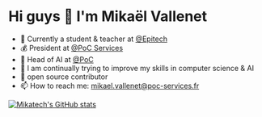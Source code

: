 # Hi guys 👋  I'm Mikaël Vallenet


- 🔭 Currently a student & teacher at [@Epitech](https://www.epitech.eu/)
- 💰 President at [@PoC Services](https://www.poc-innovation.fr/)
- 🤖 Head of AI at [@PoC](https://www.poc-innovation.fr/)
- 🌱 I am continually trying to improve my skills in computer science & AI
- 👯 open source contributor
- 📫 How to reach me: mikael.vallenet@poc-services.fr

[![Mikatech's GitHub stats](https://github-readme-stats.vercel.app/api?username=Mikatech&theme=tokyonight)](https://github.com/Mikatech)

